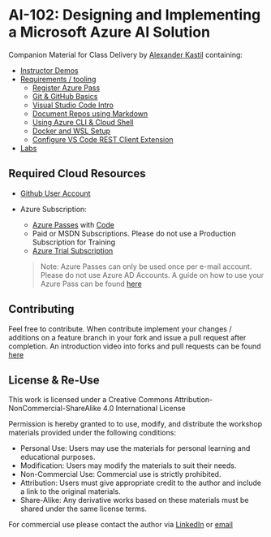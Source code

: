 # AI-102: Designing and Implementing a Microsoft Azure AI Solution

Companion Material for Class Delivery by [Alexander Kastil](https://www.integrations.at/kontakt-impressum.aspx) containing:

- [Instructor Demos](./demos)
- [Requirements / tooling](./tooling)
  - [Register Azure Pass](./tooling/05-azurepass)
  - [Git & GitHub Basics](./tooling/01-git)
  - [Visual Studio Code Intro](./tooling/02-vscode)
  - [Document Repos using Markdown](./tooling/03-markdown)
  - [Using Azure CLI & Cloud Shell](./tooling/04-cli)
  - [Docker and WSL Setup](./tooling/08-docker-wsl)
  - [Configure VS Code REST Client Extension](./tooling/07-rest-client)
- [Labs](https://learn.microsoft.com/en-us/training/paths/copilot-foundations/)

## Required Cloud Resources

- [Github User Account](https://github.com/)

- Azure Subscription:

  - [Azure Passes](https://www.microsoftazurepass.com/) with [Code](./tooling/05-AzurePass)
  - Paid or MSDN Subscriptions. Please do not use a Production Subscription for Training
  - [Azure Trial Subscription](https://azure.microsoft.com/en-us/free/)

  > Note: Azure Passes can only be used once per e-mail account. Please do not use Azure AD Accounts. A guide on how to use your Azure Pass can be found [here](./tooling/05-AzurePass)

## Contributing

Feel free to contribute. When contribute implement your changes / additions on a feature branch in your fork and issue a pull request after completion. An introduction video into forks and pull requests can be found [here](https://www.youtube.com/watch?v=nT8KGYVurIU)

## License & Re-Use

This work is licensed under a Creative Commons Attribution-NonCommercial-ShareAlike 4.0 International License

Permission is hereby granted to to use, modify, and distribute the workshop materials provided under the following conditions:

- Personal Use: Users may use the materials for personal learning and educational purposes.
- Modification: Users may modify the materials to suit their needs.
- Non-Commercial Use: Commercial use is strictly prohibited.
- Attribution: Users must give appropriate credit to the author and include a link to the original materials.
- Share-Alike: Any derivative works based on these materials must be shared under the same license terms.

For commercial use please contact the author via [LinkedIn](https://www.linkedin.com/in/alexander-kastil-3bb26511a/) or [email](mailto:alexander.kastil@integrations.at)
